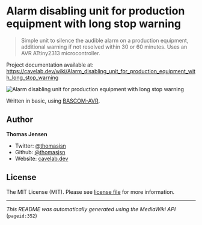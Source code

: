 # Alarm disabling unit for production equipment with long stop warning

> Simple unit to silence the audible alarm on a production equipment, additional warning if not resolved within 30 or 60 minutes. Uses an AVR ATtiny2313 microcontroller.

Project documentation available at: https://cavelab.dev/wiki/Alarm_disabling_unit_for_production_equipment_with_long_stop_warning

![Alarm disabling unit for production equipment with long stop warning](https://cavelab.dev/images/thumb/a/a0/Alarm-disabling-unit-on-production-equiptment-2qe70g.jpeg/600px-Alarm-disabling-unit-on-production-equiptment-2qe70g.jpeg)

Written in basic, using [BASCOM-AVR](http://www.mcselec.com/).

## Author
**Thomas Jensen**
* Twitter: [@thomasjsn](https://twitter.com/thomasjsn)
* Github: [@thomasjsn](https://github.com/thomasjsn)
* Website: [cavelab.dev](https://cavelab.dev/wiki/User:Thomas)

## License
The MIT License (MIT). Please see [license file](LICENSE.txt) for more information.

---
_This README was automatically generated using the MediaWiki API_ (`pageid:352`)
